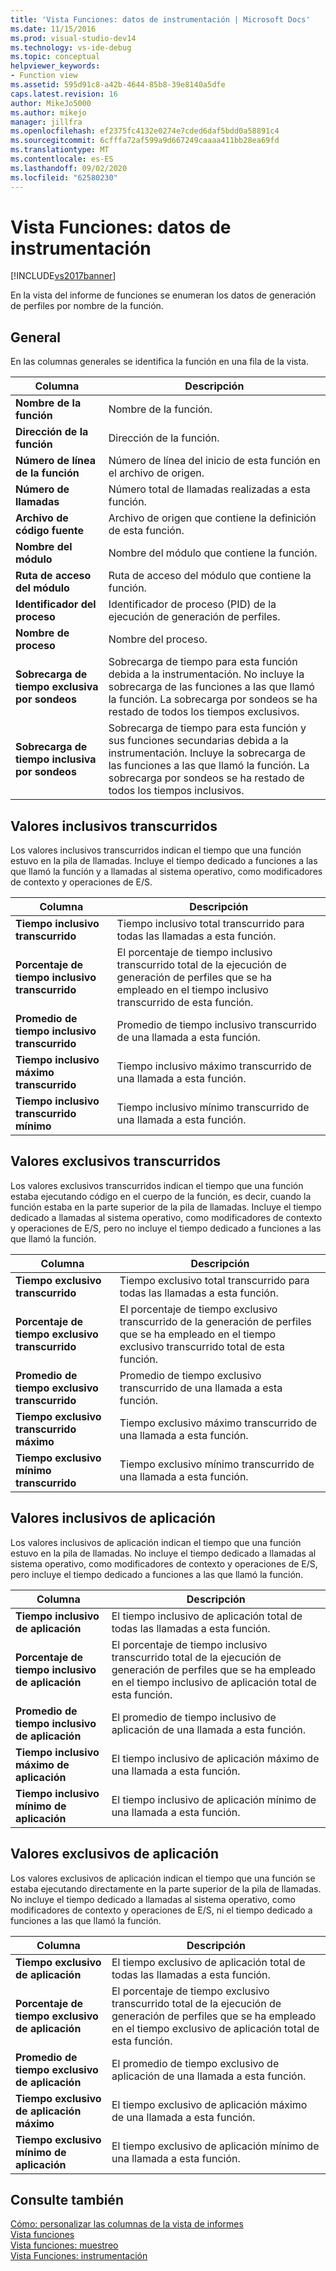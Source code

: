 ```yaml
---
title: 'Vista Funciones: datos de instrumentación | Microsoft Docs'
ms.date: 11/15/2016
ms.prod: visual-studio-dev14
ms.technology: vs-ide-debug
ms.topic: conceptual
helpviewer_keywords:
- Function view
ms.assetid: 595d91c8-a42b-4644-85b8-39e8140a5dfe
caps.latest.revision: 16
author: MikeJo5000
ms.author: mikejo
manager: jillfra
ms.openlocfilehash: ef2375fc4132e0274e7cded6daf5bdd0a58891c4
ms.sourcegitcommit: 6cfffa72af599a9d667249caaaa411bb28ea69fd
ms.translationtype: MT
ms.contentlocale: es-ES
ms.lasthandoff: 09/02/2020
ms.locfileid: "62580230"
---
```

# <a name="functions-view---instrumentation-data"></a>Vista Funciones: datos de instrumentación
[!INCLUDE[vs2017banner](../includes/vs2017banner.md)]

En la vista del informe de funciones se enumeran los datos de generación de perfiles por nombre de la función.  
  
## <a name="general"></a>General  
 En las columnas generales se identifica la función en una fila de la vista.  
  
|Columna|Descripción|  
|------------|-----------------|  
|**Nombre de la función**|Nombre de la función.|  
|**Dirección de la función**|Dirección de la función.|  
|**Número de línea de la función**|Número de línea del inicio de esta función en el archivo de origen.|  
|**Número de llamadas**|Número total de llamadas realizadas a esta función.|  
|**Archivo de código fuente**|Archivo de origen que contiene la definición de esta función.|  
|**Nombre del módulo**|Nombre del módulo que contiene la función.|  
|**Ruta de acceso del módulo**|Ruta de acceso del módulo que contiene la función.|  
|**Identificador del proceso**|Identificador de proceso (PID) de la ejecución de generación de perfiles.|  
|**Nombre de proceso**|Nombre del proceso.|  
|**Sobrecarga de tiempo exclusiva por sondeos**|Sobrecarga de tiempo para esta función debida a la instrumentación. No incluye la sobrecarga de las funciones a las que llamó la función. La sobrecarga por sondeos se ha restado de todos los tiempos exclusivos.|  
|**Sobrecarga de tiempo inclusiva por sondeos**|Sobrecarga de tiempo para esta función y sus funciones secundarias debida a la instrumentación. Incluye la sobrecarga de las funciones a las que llamó la función. La sobrecarga por sondeos se ha restado de todos los tiempos inclusivos.|  
  
## <a name="elapsed-inclusive-values"></a>Valores inclusivos transcurridos  
 Los valores inclusivos transcurridos indican el tiempo que una función estuvo en la pila de llamadas. Incluye el tiempo dedicado a funciones a las que llamó la función y a llamadas al sistema operativo, como modificadores de contexto y operaciones de E/S.  
  
|Columna|Descripción|  
|------------|-----------------|  
|**Tiempo inclusivo transcurrido**|Tiempo inclusivo total transcurrido para todas las llamadas a esta función.|  
|**Porcentaje de tiempo inclusivo transcurrido**|El porcentaje de tiempo inclusivo transcurrido total de la ejecución de generación de perfiles que se ha empleado en el tiempo inclusivo transcurrido de esta función.|  
|**Promedio de tiempo inclusivo transcurrido**|Promedio de tiempo inclusivo transcurrido de una llamada a esta función.|  
|**Tiempo inclusivo máximo transcurrido**|Tiempo inclusivo máximo transcurrido de una llamada a esta función.|  
|**Tiempo inclusivo transcurrido mínimo**|Tiempo inclusivo mínimo transcurrido de una llamada a esta función.|  
  
## <a name="elapsed-exclusive-values"></a>Valores exclusivos transcurridos  
 Los valores exclusivos transcurridos indican el tiempo que una función estaba ejecutando código en el cuerpo de la función, es decir, cuando la función estaba en la parte superior de la pila de llamadas. Incluye el tiempo dedicado a llamadas al sistema operativo, como modificadores de contexto y operaciones de E/S, pero no incluye el tiempo dedicado a funciones a las que llamó la función.  
  
|Columna|Descripción|  
|------------|-----------------|  
|**Tiempo exclusivo transcurrido**|Tiempo exclusivo total transcurrido para todas las llamadas a esta función.|  
|**Porcentaje de tiempo exclusivo transcurrido**|El porcentaje de tiempo exclusivo transcurrido de la generación de perfiles que se ha empleado en el tiempo exclusivo transcurrido total de esta función.|  
|**Promedio de tiempo exclusivo transcurrido**|Promedio de tiempo exclusivo transcurrido de una llamada a esta función.|  
|**Tiempo exclusivo transcurrido máximo**|Tiempo exclusivo máximo transcurrido de una llamada a esta función.|  
|**Tiempo exclusivo mínimo transcurrido**|Tiempo exclusivo mínimo transcurrido de una llamada a esta función.|  
  
## <a name="application-inclusive-values"></a>Valores inclusivos de aplicación  
 Los valores inclusivos de aplicación indican el tiempo que una función estuvo en la pila de llamadas. No incluye el tiempo dedicado a llamadas al sistema operativo, como modificadores de contexto y operaciones de E/S, pero incluye el tiempo dedicado a funciones a las que llamó la función.  
  
|Columna|Descripción|  
|------------|-----------------|  
|**Tiempo inclusivo de aplicación**|El tiempo inclusivo de aplicación total de todas las llamadas a esta función.|  
|**Porcentaje de tiempo inclusivo de aplicación**|El porcentaje de tiempo inclusivo transcurrido total de la ejecución de generación de perfiles que se ha empleado en el tiempo inclusivo de aplicación total de esta función.|  
|**Promedio de tiempo inclusivo de aplicación**|El promedio de tiempo inclusivo de aplicación de una llamada a esta función.|  
|**Tiempo inclusivo máximo de aplicación**|El tiempo inclusivo de aplicación máximo de una llamada a esta función.|  
|**Tiempo inclusivo mínimo de aplicación**|El tiempo inclusivo de aplicación mínimo de una llamada a esta función.|  
  
## <a name="application-exclusive-values"></a>Valores exclusivos de aplicación  
 Los valores exclusivos de aplicación indican el tiempo que una función se estaba ejecutando directamente en la parte superior de la pila de llamadas. No incluye el tiempo dedicado a llamadas al sistema operativo, como modificadores de contexto y operaciones de E/S, ni el tiempo dedicado a funciones a las que llamó la función.  
  
|Columna|Descripción|  
|------------|-----------------|  
|**Tiempo exclusivo de aplicación**|El tiempo exclusivo de aplicación total de todas las llamadas a esta función.|  
|**Porcentaje de tiempo exclusivo de aplicación**|El porcentaje de tiempo exclusivo transcurrido total de la ejecución de generación de perfiles que se ha empleado en el tiempo exclusivo de aplicación total de esta función.|  
|**Promedio de tiempo exclusivo de aplicación**|El promedio de tiempo exclusivo de aplicación de una llamada a esta función.|  
|**Tiempo exclusivo de aplicación máximo**|El tiempo exclusivo de aplicación máximo de una llamada a esta función.|  
|**Tiempo exclusivo mínimo de aplicación**|El tiempo exclusivo de aplicación mínimo de una llamada a esta función.|  
  
## <a name="see-also"></a>Consulte también  
 [Cómo: personalizar las columnas de la vista de informes](../profiling/how-to-customize-report-view-columns.md)   
 [Vista funciones](../profiling/functions-view-sampling-data.md)   
 [Vista funciones: muestreo](../profiling/functions-view-dotnet-memory-sampling-data.md)   
 [Vista Funciones: instrumentación](../profiling/functions-view-dotnet-memory-instrumentation-data.md)
